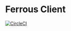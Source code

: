 # Ferrous Client

[![CircleCI](https://circleci.com/gh/pulsejet/Ferrous-Client.svg?style=shield&circle-token=04b5f18950081ad8bfbee4ffa3d443eea1419f91)](https://circleci.com/gh/pulsejet/Ferrous-Client)